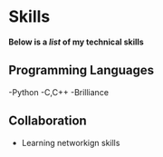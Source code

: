 # Skills

**Below is a _list_ of my technical skills**

## Programming Languages
-Python
-C,C++
-Brilliance

## Collaboration
- Learning networkign skills
